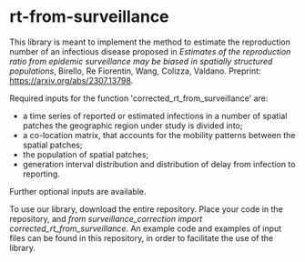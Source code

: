 # rt-from-surveillance

This library is meant to implement the method to estimate the reproduction number of an infectious disease proposed in *Estimates of the reproduction ratio from epidemic surveillance may be biased in spatially structured populations*, Birello, Re Fiorentin, Wang, Colizza, Valdano. Preprint: https://arxiv.org/abs/2307.13798.

Required inputs for the function 'corrected_rt_from_surveillance' are:
* a time series of reported or estimated infections in a number of spatial patches the geographic region under study is divided into;
* a co-location matrix, that accounts for the mobility patterns between the spatial patches;
* the population of spatial patches;
* generation interval distribution and distribution of delay from infection to reporting.

Further optional inputs are available.

To use our library, download the entire repository. Place your code in the repository, and *from surveillance_correction import corrected_rt_from_surveillance*. 
An example code and examples of input files can be found in this repository, in order to facilitate the use of the library.
